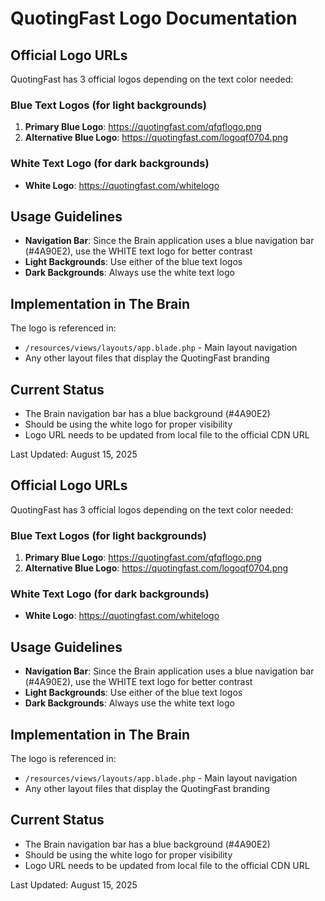 # QuotingFast Logo Documentation

## Official Logo URLs

QuotingFast has 3 official logos depending on the text color needed:

### Blue Text Logos (for light backgrounds)
1. **Primary Blue Logo**: https://quotingfast.com/qfqflogo.png
2. **Alternative Blue Logo**: https://quotingfast.com/logoqf0704.png

### White Text Logo (for dark backgrounds)
- **White Logo**: https://quotingfast.com/whitelogo

## Usage Guidelines

- **Navigation Bar**: Since the Brain application uses a blue navigation bar (#4A90E2), use the WHITE text logo for better contrast
- **Light Backgrounds**: Use either of the blue text logos
- **Dark Backgrounds**: Always use the white text logo

## Implementation in The Brain

The logo is referenced in:
- `/resources/views/layouts/app.blade.php` - Main layout navigation
- Any other layout files that display the QuotingFast branding

## Current Status
- The Brain navigation bar has a blue background (#4A90E2)
- Should be using the white logo for proper visibility
- Logo URL needs to be updated from local file to the official CDN URL

Last Updated: August 15, 2025


## Official Logo URLs

QuotingFast has 3 official logos depending on the text color needed:

### Blue Text Logos (for light backgrounds)
1. **Primary Blue Logo**: https://quotingfast.com/qfqflogo.png
2. **Alternative Blue Logo**: https://quotingfast.com/logoqf0704.png

### White Text Logo (for dark backgrounds)
- **White Logo**: https://quotingfast.com/whitelogo

## Usage Guidelines

- **Navigation Bar**: Since the Brain application uses a blue navigation bar (#4A90E2), use the WHITE text logo for better contrast
- **Light Backgrounds**: Use either of the blue text logos
- **Dark Backgrounds**: Always use the white text logo

## Implementation in The Brain

The logo is referenced in:
- `/resources/views/layouts/app.blade.php` - Main layout navigation
- Any other layout files that display the QuotingFast branding

## Current Status
- The Brain navigation bar has a blue background (#4A90E2)
- Should be using the white logo for proper visibility
- Logo URL needs to be updated from local file to the official CDN URL

Last Updated: August 15, 2025

